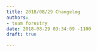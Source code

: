 ```yaml
---
title: 2018/08/29 Changelog
authors:
- team forestry
date: 2018-08-29 03:34:09 -1100
draft: true

---
```


